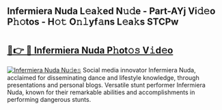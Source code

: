 ## Infermiera Nuda L𝚎a𝚔ed N𝚞𝚍e - Part-AYj Vi𝚍𝚎o P𝚑𝚘tos - H𝚘𝚝 O𝚗𝚕yf𝚊ns L𝚎a𝚔s STCPw

# <h2><a href="http://kf9cwni.oniu.top/?m=Infermiera+Nuda">🔗👉 🔴 Infermiera Nuda P𝚑ot𝚘𝚜 V𝚒d𝚎o</a></h2>

[![Infermiera Nuda Nu𝚍e𝚜](https://i.imgur.com/0qMVB7G.gif)](http://kf9cwni.oniu.top/?m=Infermiera+Nuda)
Social media innovator Infermiera Nuda, acclaimed for disseminating dance and lifestyle knowledge, through presentations and personal blogs. Versatile stunt performer Infermiera Nuda, known for their remarkable abilities and accomplishments in performing dangerous stunts.  
